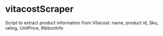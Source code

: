 # vitacostScraper
Script to extract product information from Vitacost:  name, product id, Sku, rating, UnitPrice, RibbonInfo
